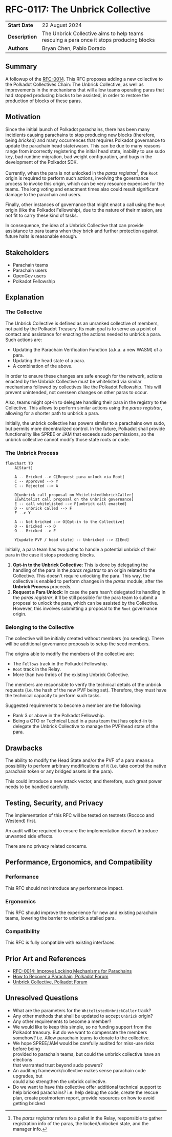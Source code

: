 # RFC-0117: The Unbrick Collective

|                 |                                                                                          |
| --------------- | ---------------------------------------------------------------------------------------- |
| **Start Date**  | 22 August 2024                                                                           |
| **Description** | The Unbrick Collective aims to help teams rescuing a para once it stops producing blocks |
| **Authors**     | Bryan Chen, Pablo Dorado                                                                 |

## Summary

A followup of the [RFC-0014]. This RFC proposes adding a new collective to the Polkadot Collectives
Chain: The Unbrick Collective, as well as improvements in the mechanisms that will allow teams
operating paras that had stopped producing blocks to be assisted, in order to restore the production
of blocks of these paras.

## Motivation

Since the initial launch of Polkadot parachains, there has been many incidients causing parachains
to stop producing new blocks (therefore, being _bricked_) and many occurrences that requires
Polkadot governance to update the parachain head state/wasm. This can be due to many reasons range
from incorrectly registering the initial head state, inability to use sudo key, bad runtime
migration, bad weight configuration, and bugs in the development of the Polkadot SDK.

Currently, when the para is not unlocked in the _paras registrar_[^1], the `Root` origin is required to
perform such actions, involving the governance process to invoke this origin, which can be very
resource expensive for the teams. The long voting and enactment times also could result significant
damage to the parachain and users.

Finally, other instances of governance that might enact a call using the `Root` origin (like the
Polkadot Fellowship), due to the nature of their mission, are not fit to carry these kind of tasks.

In consequence, the idea of a Unbrick Collective that can provide assistance to para teams when
they brick and further protection against future halts is reasonable enough.

## Stakeholders

- Parachain teams
- Parachain users
- OpenGov users
- Polkadot Fellowship

## Explanation

### The Collective

The Unbrick Collective is defined as an unranked collective of members, not paid by the Polkadot
Treasury. Its main goal is to serve as a point of contact and assistance for enacting the actions
needed to unbrick a para. Such actions are:

- Updating the Parachain Verification Function (a.k.a. a new WASM) of a para.
- Updating the head state of a para.
- A combination of the above.

In order to ensure these changes are safe enough for the network, actions enacted by the Unbrick
Collective must be whitelisted via similar mechanisms followed by collectives like the Polkadot
Fellowship. This will prevent unintended, not overseen changes on other paras to occur.

Also, teams might opt-in to delegate handling their para in the registry to the Collective. This
allows to perform similar actions using the _paras registrar_, allowing for a shorter path to unbrick a
para.

Initially, the unbrick collective has powers similar to a parachains own sudo, but permits more
decentralized control. In the future, Polkadot shall provide functionality like SPREE or JAM that
exceeds sudo permissions, so the unbrick collective cannot modify those state roots or code.  

### The Unbrick Process

```mermaid
flowchart TD
    A[Start] 

    A -- Bricked --> C[Request para unlock via Root]
    C -- Approved --> Y
    C -- Rejected --> A
    
    D[unbrick call proposal on WhitelistedUnbrickCaller]
    E[whitelist call proposal on the Unbrick governance]
    E -- call whitelisted --> F[unbrick call enacted]
    D -- unbrick called --> F
    F --> Y

    A -- Not bricked --> O[Opt-in to the Collective]
    O -- Bricked --> D
    O -- Bricked --> E

    Y[update PVF / head state] -- Unbricked --> Z[End]
```

Initially, a para team has two paths to handle a potential unbrick of their para in the case it
stops producing blocks.

1. **Opt-in to the Unbrick Collective**: This is done by delegating the handling of the para
  in the _paras registrar_ to an origin related to the Collective. This doesn't require unlocking
  the para. This way, the collective is enabled to perform changes in the _paras_ module, after
  the **Unbrick Process** proceeds.
2. **Request a Para Unlock**: In case the para hasn't delegated its handling in the _paras
  registrar_, it'll be still possible for the para team to submit a proposal to unlock the para,
  which can be assisted by the Collective. However, this involves submitting a proposal to the `Root`
  governance origin.

### Belonging to the Collective

The collective will be initially created without members (no seeding). There will be additional
governance proposals to setup the seed members.

The origins able to modify the members of the collective are:

- The `Fellows` track in the Polkadot Fellowship.
- `Root` track in the Relay.
- More than two thrids of the existing Unbrick Collective.

The members are responsible to verify the technical details of the unbrick requests (i.e. the hash
of the new PVF being set). Therefore, they must have the technical capacity to perform such tasks.

Suggested requirements to become a member are the following:

- Rank 3 or above in the Polkadot Fellowship.
- Being a CTO or Technical Lead in a para team that has opted-in to delegate the Unbrick Collective
  to manage the PVF/head state of the para.

## Drawbacks

The ability to modify the Head State and/or the PVF of a para means a possibility to perform
arbitrary modifications of it (i.e. take control the native parachain token or any bridged assets
in the para).

This could introduce a new attack vector, and therefore, such great power needs to be handled
carefully.

## Testing, Security, and Privacy

The implementation of this RFC will be tested on testnets (Rococo and Westend) first.

An audit will be required to ensure the implementation doesn't introduce unwanted side effects.

There are no privacy related concerns.

## Performance, Ergonomics, and Compatibility

### Performance

This RFC should not introduce any performance impact.

### Ergonomics

This RFC should improve the experience for new and existing parachain teams, lowering the barrier
to unbrick a stalled para.

### Compatibility

This RFC is fully compatible with existing interfaces.

## Prior Art and References

- [RFC-0014: Improve Locking Mechanisms for Parachains][RFC-0014]
- [How to Recover a Parachain, Polkadot Forum][forum:673]
- [Unbrick Collective, Polkadot Forum][forum:6931]

## Unresolved Questions

- What are the parameters for the `WhitelistedUnbrickCaller` track?
- Any other methods that shall be updated to accept `Unbrick` origin?
- Any other requirements to become a member?
- We would like to keep this simple, so no funding support from the Polkadot treasury. But do we
  want to compensate the members somehow? i.e. Allow parachain teams to donate to the collective.
- We hope SPREE/JAM would be carefully audited for miss-use risks before being  
  provided to parachain teams, but could the unbrick collective have an elections  
  that warranted trust beyond sudo powers?
- An auditing framework/collective makes sense parachain code upgrades, but  
   could also strengthen the unbrick collective.  
- Do we want to have this collective offer additional technical support to help bricked parachains?
  i.e. help debug the code, create the rescue plan, create postmortem report, provide resources on
  how to avoid getting bricked

<!-- Footnotes -->

[^1]: The _paras registrar_ refers to a pallet in the Relay, responsible to gather registration info
of the paras, the locked/unlocked state, and the manager info.

<!-- Links -->

[RFC-0014]: ./0014-improve-locking-mechanism-for-parachains
[forum:673]: https://forum.polkadot.network/t/how-to-recover-a-parachain/673
[forum:6931]: https://forum.polkadot.network/t/unbrick-collective/6931
